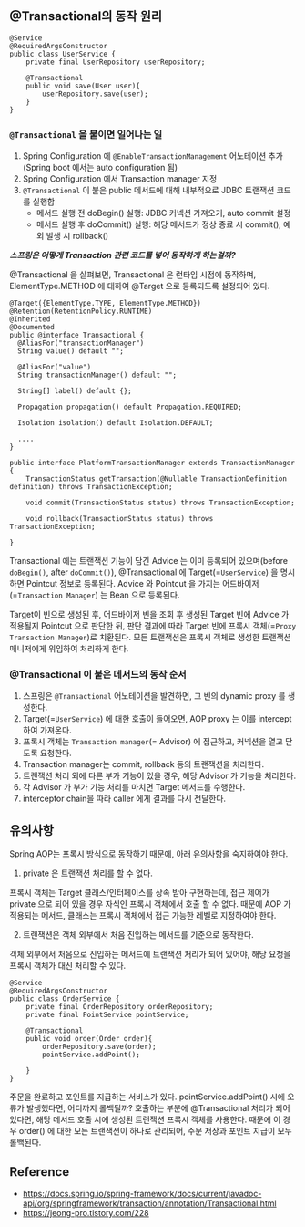 ## @Transactional의 동작 원리

```
@Service
@RequiredArgsConstructor
public class UserService {
    private final UserRepository userRepository;

    @Transactional
    public void save(User user){
        userRepository.save(user);
    }
}
```

### `@Transactional` 을 붙이면 일어나는 일

1. Spring Configuration 에 `@EnableTransactionManagement` 어노테이션 추가 (Spring boot 에서는 auto configuration 됨)
2. Spring Configuration 에서 Transaction manager 지정
3. `@Transactional` 이 붙은 public 메서드에 대해 내부적으로 JDBC 트랜잭션 코드를 실행함
   - 메서드 실행 전 doBegin() 실행: JDBC 커넥션 가져오기, auto commit 설정
   - 메서드 실행 후 doCommit() 실행: 해당 메서드가 정상 종료 시 commit(), 예외 발생 시 rollback()

**_스프링은 어떻게 Transaction 관련 코드를 넣어 동작하게 하는걸까?_**

@Transactional 을 살펴보면, Transactional 은 런타임 시점에 동작하며, ElementType.METHOD 에 대하여 @Target 으로 등록되도록 설정되어 있다.

```
@Target({ElementType.TYPE, ElementType.METHOD})
@Retention(RetentionPolicy.RUNTIME)
@Inherited
@Documented
public @interface Transactional {
  @AliasFor("transactionManager")
  String value() default "";

  @AliasFor("value")
  String transactionManager() default "";

  String[] label() default {};

  Propagation propagation() default Propagation.REQUIRED;

  Isolation isolation() default Isolation.DEFAULT;

  ....
}
```

```
public interface PlatformTransactionManager extends TransactionManager {
    TransactionStatus getTransaction(@Nullable TransactionDefinition definition) throws TransactionException;

    void commit(TransactionStatus status) throws TransactionException;

    void rollback(TransactionStatus status) throws TransactionException;

}
```

Transactional 에는 트랜잭션 기능이 담긴 Advice 는 이미 등록되어 있으며(before `doBegin()`, after `doCommit()`), @Transactional 에 Target(=`UserService`) 을 명시하면 Pointcut 정보로 등록된다. Advice 와 Pointcut 을 가지는 어드바이저(=`Transaction Manager`) 는 Bean 으로 등록된다.

Target이 빈으로 생성된 후, 어드바이저 빈을 조회 후 생성된 Target 빈에 Advice 가 적용될지 Pointcut 으로 판단한 뒤, 판단 결과에 따라 Target 빈에 프록시 객체(=`Proxy Transaction Manager`)로 치환된다. 모든 트랜잭션은 프록시 객체로 생성한 트랜잭션 매니저에게 위임하여 처리하게 한다.

### @Transactional 이 붙은 메서드의 동작 순서

1. 스프링은 `@Transactional` 어노테이션을 발견하면, 그 빈의 dynamic proxy 를 생성한다.
2. Target(=`UserService`) 에 대한 호출이 들어오면, AOP proxy 는 이를 intercept 하여 가져온다.
3. 프록시 객체는 `Transaction manager`(= Advisor) 에 접근하고, 커넥션을 열고 닫도록 요청한다.
4. Transaction manager는 commit, rollback 등의 트랜잭션을 처리한다.
5. 트랜잭션 처리 외에 다른 부가 기능이 있을 경우, 해당 Advisor 가 기능을 처리한다.
6. 각 Advisor 가 부가 기능 처리를 마치면 Target 메서드를 수행한다.
7. interceptor chain을 따라 caller 에게 결과를 다시 전달한다.

## 유의사항

Spring AOP는 프록시 방식으로 동작하기 때문에, 아래 유의사항을 숙지하여야 한다.

1. private 은 트랜잭션 처리를 할 수 없다.

프록시 객체는 Target 클래스/인터페이스를 상속 받아 구현하는데, 접근 제어가 private 으로 되어 있을 경우 자식인 프록시 객체에서 호출 할 수 없다.
때문에 AOP 가 적용되는 메서드, 클래스는 프록시 객체에서 접근 가능한 레벨로 지정하여야 한다.

2. 트랜잭션은 객체 외부에서 처음 진입하는 메서드를 기준으로 동작한다.

객체 외부에서 처음으로 진입하는 메서드에 트랜잭션 처리가 되어 있어야, 해당 요청을 프록시 객체가 대신 처리할 수 있다.

```
@Service
@RequiredArgsConstructor
public class OrderService {
    private final OrderRepository orderRepository;
    private final PointService pointService;

    @Transactional
    public void order(Order order){
        orderRepository.save(order);
        pointService.addPoint();

    }
}
```

주문을 완료하고 포인트를 지급하는 서비스가 있다. pointService.addPoint() 시에 오류가 발생했다면, 어디까지 롤백될까?
호출하는 부분에 @Transactional 처리가 되어 있다면, 해당 메서드 호출 시에 생성된 트랜잭션 프록시 객체를 사용한다. 때문에 이 경우 order() 에 대한 모든 트랜잭션이 하나로 관리되어, 주문 저장과 포인트 지급이 모두 롤백된다.

## Reference

- https://docs.spring.io/spring-framework/docs/current/javadoc-api/org/springframework/transaction/annotation/Transactional.html
- https://jeong-pro.tistory.com/228

